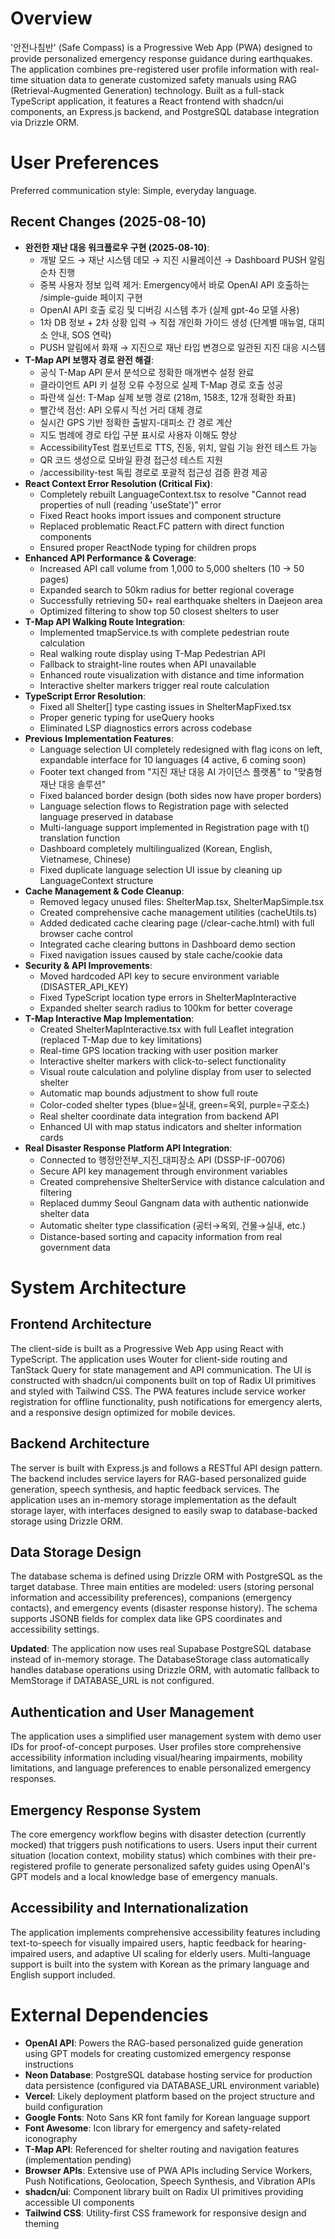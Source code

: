 # Overview

'안전나침반' (Safe Compass) is a Progressive Web App (PWA) designed to provide personalized emergency response guidance during earthquakes. The application combines pre-registered user profile information with real-time situation data to generate customized safety manuals using RAG (Retrieval-Augmented Generation) technology. Built as a full-stack TypeScript application, it features a React frontend with shadcn/ui components, an Express.js backend, and PostgreSQL database integration via Drizzle ORM.

# User Preferences

Preferred communication style: Simple, everyday language.

## Recent Changes (2025-08-10)
- **완전한 재난 대응 워크플로우 구현 (2025-08-10)**:
  - 개발 모드 → 재난 시스템 데모 → 지진 시뮬레이션 → Dashboard PUSH 알림 순차 진행
  - 중복 사용자 정보 입력 제거: Emergency에서 바로 OpenAI API 호출하는 /simple-guide 페이지 구현
  - OpenAI API 호출 로깅 및 디버깅 시스템 추가 (실제 gpt-4o 모델 사용)
  - 1차 DB 정보 + 2차 상황 입력 → 직접 개인화 가이드 생성 (단계별 매뉴얼, 대피소 안내, SOS 연락)
  - PUSH 알림에서 화재 → 지진으로 재난 타입 변경으로 일관된 지진 대응 시스템
- **T-Map API 보행자 경로 완전 해결**:
  - 공식 T-Map API 문서 분석으로 정확한 매개변수 설정 완료
  - 클라이언트 API 키 설정 오류 수정으로 실제 T-Map 경로 호출 성공
  - 파란색 실선: T-Map 실제 보행 경로 (218m, 158초, 12개 정확한 좌표)
  - 빨간색 점선: API 오류시 직선 거리 대체 경로
  - 실시간 GPS 기반 정확한 출발지-대피소 간 경로 계산
  - 지도 범례에 경로 타입 구분 표시로 사용자 이해도 향상
  - AccessibilityTest 컴포넌트로 TTS, 진동, 위치, 알림 기능 완전 테스트 가능
  - QR 코드 생성으로 모바일 환경 접근성 테스트 지원
  - /accessibility-test 독립 경로로 포괄적 접근성 검증 환경 제공
- **React Context Error Resolution (Critical Fix)**:
  - Completely rebuilt LanguageContext.tsx to resolve "Cannot read properties of null (reading 'useState')" error
  - Fixed React hooks import issues and component structure
  - Replaced problematic React.FC pattern with direct function components
  - Ensured proper ReactNode typing for children props
- **Enhanced API Performance & Coverage**:
  - Increased API call volume from 1,000 to 5,000 shelters (10 → 50 pages)
  - Expanded search to 50km radius for better regional coverage
  - Successfully retrieving 50+ real earthquake shelters in Daejeon area
  - Optimized filtering to show top 50 closest shelters to user
- **T-Map API Walking Route Integration**:
  - Implemented tmapService.ts with complete pedestrian route calculation
  - Real walking route display using T-Map Pedestrian API
  - Fallback to straight-line routes when API unavailable
  - Enhanced route visualization with distance and time information
  - Interactive shelter markers trigger real route calculation
- **TypeScript Error Resolution**:
  - Fixed all Shelter[] type casting issues in ShelterMapFixed.tsx
  - Proper generic typing for useQuery hooks
  - Eliminated LSP diagnostics errors across codebase
- **Previous Implementation Features**:
  - Language selection UI completely redesigned with flag icons on left, expandable interface for 10 languages (4 active, 6 coming soon)
  - Footer text changed from "지진 재난 대응 AI 가이던스 플랫폼" to "맞춤형 재난 대응 솔루션"
  - Fixed balanced border design (both sides now have proper borders)
  - Language selection flows to Registration page with selected language preserved in database
  - Multi-language support implemented in Registration page with t() translation function
  - Dashboard completely multilingualized (Korean, English, Vietnamese, Chinese)
  - Fixed duplicate language selection UI issue by cleaning up LanguageContext structure
- **Cache Management & Code Cleanup**:
  - Removed legacy unused files: ShelterMap.tsx, ShelterMapSimple.tsx
  - Created comprehensive cache management utilities (cacheUtils.ts)
  - Added dedicated cache clearing page (/clear-cache.html) with full browser cache control
  - Integrated cache clearing buttons in Dashboard demo section
  - Fixed navigation issues caused by stale cache/cookie data
- **Security & API Improvements**:
  - Moved hardcoded API key to secure environment variable (DISASTER_API_KEY)
  - Fixed TypeScript location type errors in ShelterMapInteractive
  - Expanded shelter search radius to 100km for better coverage
- **T-Map Interactive Map Implementation**: 
  - Created ShelterMapInteractive.tsx with full Leaflet integration (replaced T-Map due to key limitations)
  - Real-time GPS location tracking with user position marker
  - Interactive shelter markers with click-to-select functionality
  - Visual route calculation and polyline display from user to selected shelter
  - Automatic map bounds adjustment to show full route
  - Color-coded shelter types (blue=실내, green=옥외, purple=구호소)
  - Real shelter coordinate data integration from backend API
  - Enhanced UI with map status indicators and shelter information cards
- **Real Disaster Response Platform API Integration**:
  - Connected to 행정안전부_지진_대피장소 API (DSSP-IF-00706)
  - Secure API key management through environment variables
  - Created comprehensive ShelterService with distance calculation and filtering
  - Replaced dummy Seoul Gangnam data with authentic nationwide shelter data
  - Automatic shelter type classification (공터→옥외, 건물→실내, etc.)
  - Distance-based sorting and capacity information from real government data

# System Architecture

## Frontend Architecture
The client-side is built as a Progressive Web App using React with TypeScript. The application uses Wouter for client-side routing and TanStack Query for state management and API communication. The UI is constructed with shadcn/ui components built on top of Radix UI primitives and styled with Tailwind CSS. The PWA features include service worker registration for offline functionality, push notifications for emergency alerts, and a responsive design optimized for mobile devices.

## Backend Architecture
The server is built with Express.js and follows a RESTful API design pattern. The backend includes service layers for RAG-based personalized guide generation, speech synthesis, and haptic feedback services. The application uses an in-memory storage implementation as the default storage layer, with interfaces designed to easily swap to database-backed storage using Drizzle ORM.

## Data Storage Design
The database schema is defined using Drizzle ORM with PostgreSQL as the target database. Three main entities are modeled: users (storing personal information and accessibility preferences), companions (emergency contacts), and emergency events (disaster response history). The schema supports JSONB fields for complex data like GPS coordinates and accessibility settings.

**Updated**: The application now uses real Supabase PostgreSQL database instead of in-memory storage. The DatabaseStorage class automatically handles database operations using Drizzle ORM, with automatic fallback to MemStorage if DATABASE_URL is not configured.

## Authentication and User Management
The application uses a simplified user management system with demo user IDs for proof-of-concept purposes. User profiles store comprehensive accessibility information including visual/hearing impairments, mobility limitations, and language preferences to enable personalized emergency responses.

## Emergency Response System
The core emergency workflow begins with disaster detection (currently mocked) that triggers push notifications to users. Users input their current situation (location context, mobility status) which combines with their pre-registered profile to generate personalized safety guides using OpenAI's GPT models and a local knowledge base of emergency manuals.

## Accessibility and Internationalization
The application implements comprehensive accessibility features including text-to-speech for visually impaired users, haptic feedback for hearing-impaired users, and adaptive UI scaling for elderly users. Multi-language support is built into the system with Korean as the primary language and English support included.

# External Dependencies

- **OpenAI API**: Powers the RAG-based personalized guide generation using GPT models for creating customized emergency response instructions
- **Neon Database**: PostgreSQL database hosting service for production data persistence (configured via DATABASE_URL environment variable)
- **Vercel**: Likely deployment platform based on the project structure and build configuration
- **Google Fonts**: Noto Sans KR font family for Korean language support
- **Font Awesome**: Icon library for emergency and safety-related iconography
- **T-Map API**: Referenced for shelter routing and navigation features (implementation pending)
- **Browser APIs**: Extensive use of PWA APIs including Service Workers, Push Notifications, Geolocation, Speech Synthesis, and Vibration APIs
- **shadcn/ui**: Component library built on Radix UI primitives providing accessible UI components
- **Tailwind CSS**: Utility-first CSS framework for responsive design and theming